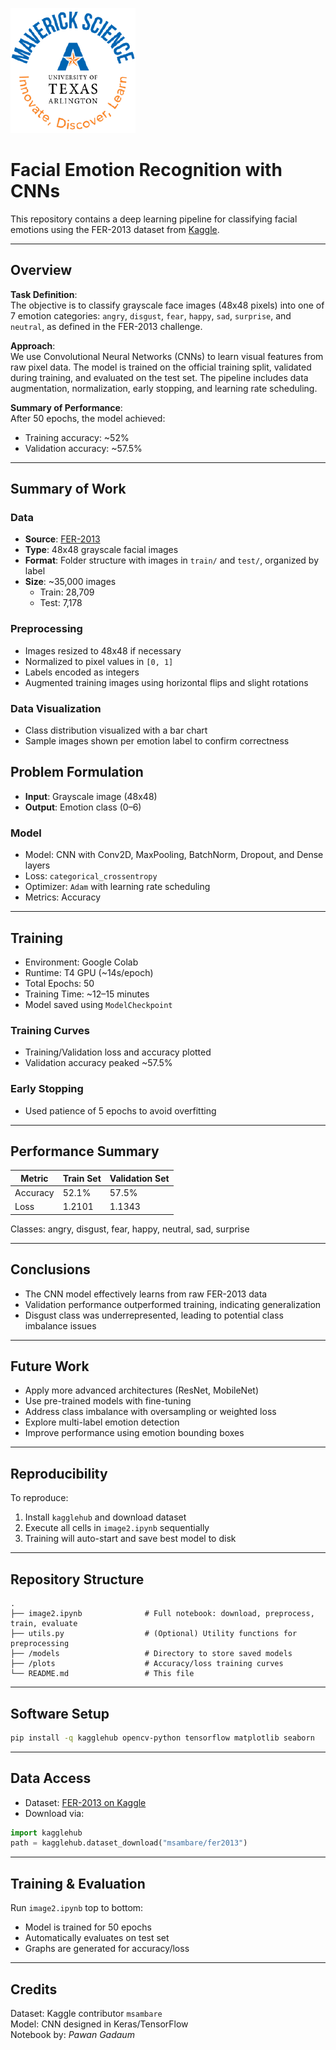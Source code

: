 ![](UTA-DataScience-Logo.png)

# Facial Emotion Recognition with CNNs

This repository contains a deep learning pipeline for classifying facial emotions using the FER-2013 dataset from [Kaggle](https://www.kaggle.com/datasets/msambare/fer2013).

---

## Overview

**Task Definition**:  
The objective is to classify grayscale face images (48x48 pixels) into one of 7 emotion categories: `angry`, `disgust`, `fear`, `happy`, `sad`, `surprise`, and `neutral`, as defined in the FER-2013 challenge.

**Approach**:  
We use Convolutional Neural Networks (CNNs) to learn visual features from raw pixel data. The model is trained on the official training split, validated during training, and evaluated on the test set. The pipeline includes data augmentation, normalization, early stopping, and learning rate scheduling.

**Summary of Performance**:  
After 50 epochs, the model achieved:
- Training accuracy: ~52%
- Validation accuracy: ~57.5%

---

## Summary of Work

### Data

- **Source**: [FER-2013](https://www.kaggle.com/datasets/msambare/fer2013)
- **Type**: 48x48 grayscale facial images
- **Format**: Folder structure with images in `train/` and `test/`, organized by label
- **Size**: ~35,000 images
  - Train: 28,709
  - Test: 7,178

### Preprocessing

- Images resized to 48x48 if necessary
- Normalized to pixel values in `[0, 1]`
- Labels encoded as integers
- Augmented training images using horizontal flips and slight rotations

### Data Visualization

- Class distribution visualized with a bar chart
- Sample images shown per emotion label to confirm correctness



## Problem Formulation

- **Input**: Grayscale image (48x48)
- **Output**: Emotion class (0–6)

### Model

- Model: CNN with Conv2D, MaxPooling, BatchNorm, Dropout, and Dense layers
- Loss: `categorical_crossentropy`
- Optimizer: `Adam` with learning rate scheduling
- Metrics: Accuracy

---

## Training

- Environment: Google Colab
- Runtime: T4 GPU (~14s/epoch)
- Total Epochs: 50
- Training Time: ~12–15 minutes
- Model saved using `ModelCheckpoint`

### Training Curves

- Training/Validation loss and accuracy plotted
- Validation accuracy peaked ~57.5%

### Early Stopping

- Used patience of 5 epochs to avoid overfitting

---

## Performance Summary

| Metric       | Train Set | Validation Set |
|--------------|-----------|----------------|
| Accuracy     | 52.1%     | 57.5%           |
| Loss         | 1.2101    | 1.1343          |

Classes: angry, disgust, fear, happy, neutral, sad, surprise

---

## Conclusions

- The CNN model effectively learns from raw FER-2013 data
- Validation performance outperformed training, indicating generalization
- Disgust class was underrepresented, leading to potential class imbalance issues

---

## Future Work

- Apply more advanced architectures (ResNet, MobileNet)
- Use pre-trained models with fine-tuning
- Address class imbalance with oversampling or weighted loss
- Explore multi-label emotion detection
- Improve performance using emotion bounding boxes

---

## Reproducibility

To reproduce:

1. Install `kagglehub` and download dataset
2. Execute all cells in `image2.ipynb` sequentially
3. Training will auto-start and save best model to disk

---

## Repository Structure

```
.
├── image2.ipynb              # Full notebook: download, preprocess, train, evaluate
├── utils.py                  # (Optional) Utility functions for preprocessing
├── /models                   # Directory to store saved models
├── /plots                    # Accuracy/loss training curves
└── README.md                 # This file
```

---

## Software Setup

```bash
pip install -q kagglehub opencv-python tensorflow matplotlib seaborn
```

---

## Data Access

- Dataset: [FER-2013 on Kaggle](https://www.kaggle.com/datasets/msambare/fer2013)
- Download via:

```python
import kagglehub
path = kagglehub.dataset_download("msambare/fer2013")
```

---

## Training & Evaluation

Run `image2.ipynb` top to bottom:
- Model is trained for 50 epochs
- Automatically evaluates on test set
- Graphs are generated for accuracy/loss

---

## Credits

Dataset: Kaggle contributor `msambare`  
Model: CNN designed in Keras/TensorFlow  
Notebook by: *Pawan Gadaum*
